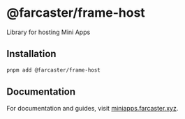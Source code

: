 # @farcaster/frame-host

Library for hosting Mini Apps

## Installation

```bash
pnpm add @farcaster/frame-host
```

## Documentation

For documentation and guides, visit [miniapps.farcaster.xyz](https://miniapps.farcaster.xyz).


